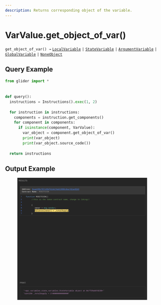```yaml
---
description: Returns corresponding object of the variable.
---
```


# VarValue.get\_object\_of\_var()

`get_object_of_var() →` [`LocalVariable`](../../variables/localvariables/localvariable/) `|` [`StateVariable`](../../variables/statevariables/statevariable.md) `|` [`ArgumentVariable`](../../variables/argumentvariables.md) `|` [`GlobalVariable`](../../variables/globalvariables.md) `|` [`NoneObject`](../../internal/noneobject/)

## Query Example

```python
from glider import *


def query():
  instructions = Instructions().exec(1, 2)

  for instruction in instructions:
    components = instruction.get_components()
    for component in components:
      if isinstance(component, VarValue):
        var_object = component.get_object_of_var()
        print(var_object)
        print(var_object.source_code())

  return instructions
```

## Output Example

<figure><img src="../../../.gitbook/assets/image (1) (1) (1) (1) (1) (1) (1) (1) (1) (1) (1) (1) (1) (1) (1) (1) (1) (1) (1) (1) (1) (1) (1) (1) (1) (1) (1) (1).png" alt=""><figcaption></figcaption></figure>

